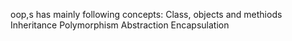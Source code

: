 oop,s has mainly following concepts:
Class, objects and methiods
Inheritance
Polymorphism
Abstraction
Encapsulation
